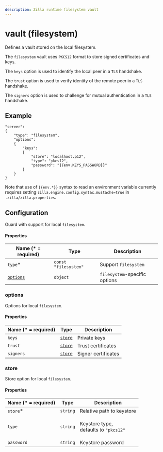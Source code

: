 ```yaml
---
description: Zilla runtime filesystem vault
---
```


# vault (filesystem)

Defines a vault stored on the local filesystem.

The `filesystem` vault uses `PKCS12` format to store signed certificates and keys.

The `keys` option is used to identify the local peer in a `TLS` handshake.

The `trust` option is used to verify identity of the remote peer in a `TLS` handshake.

The `signers` option is used to challenge for mutual authentication in a `TLS` handshake.

## Example

```
"server":
{
    "type": "filesystem",
    "options":
    {
        "keys":
        {
            "store": "localhost.p12",
            "type": "pkcs12",
            "password": "{{env.KEYS_PASSWORD}}"
        }
    }
}
```

Note that use of `{{env.*}}` syntax to read an environment variable currently requires setting `zilla.engine.config.syntax.mustache=true` in `.zilla/zilla.properties`.

## Configuration

Guard with support for local `filesystem`.

#### Properties

| Name (\* = required)                     | Type                 | Description                   |
| ---------------------------------------- | -------------------- | ----------------------------- |
| `type`\*                                 | `const "filesystem"` | Support `filesystem`          |
| [`options`](vault-filesystem.md#options) | `object`             | `filesystem`-specific options |

### options

Options for local `filesystem`.

#### Properties

| Name (\* = required) | Type                                 | Description         |
| -------------------- | ------------------------------------ | ------------------- |
| `keys`               | [`store`](vault-filesystem.md#store) | Private keys        |
| `trust`              | [`store`](vault-filesystem.md#store) | Trust certificates  |
| `signers`            | [`store`](vault-filesystem.md#store) | Signer certificates |

### store

Store option for local `filesystem`.

#### Properties

| Name (\* = required) | Type     | Description                                                |
| -------------------- | -------- | ---------------------------------------------------------- |
| `store`\*            | `string` | Relative path to keystore                                  |
| `type`               | `string` | <p>Keystore type,<br>defaults to <code>"pkcs12"</code></p> |
| `password`           | `string` | Keystore password                                          |
